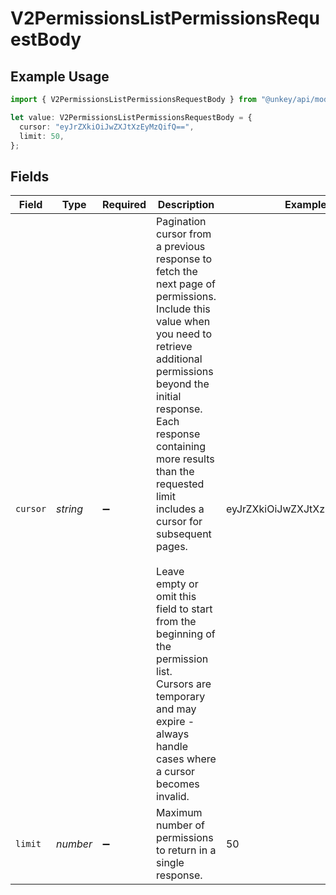 # V2PermissionsListPermissionsRequestBody

## Example Usage

```typescript
import { V2PermissionsListPermissionsRequestBody } from "@unkey/api/models/components";

let value: V2PermissionsListPermissionsRequestBody = {
  cursor: "eyJrZXkiOiJwZXJtXzEyMzQifQ==",
  limit: 50,
};
```

## Fields

| Field                                                                                                                                                                                                                                                                                                                                                                                                                                                                     | Type                                                                                                                                                                                                                                                                                                                                                                                                                                                                      | Required                                                                                                                                                                                                                                                                                                                                                                                                                                                                  | Description                                                                                                                                                                                                                                                                                                                                                                                                                                                               | Example                                                                                                                                                                                                                                                                                                                                                                                                                                                                   |
| ------------------------------------------------------------------------------------------------------------------------------------------------------------------------------------------------------------------------------------------------------------------------------------------------------------------------------------------------------------------------------------------------------------------------------------------------------------------------- | ------------------------------------------------------------------------------------------------------------------------------------------------------------------------------------------------------------------------------------------------------------------------------------------------------------------------------------------------------------------------------------------------------------------------------------------------------------------------- | ------------------------------------------------------------------------------------------------------------------------------------------------------------------------------------------------------------------------------------------------------------------------------------------------------------------------------------------------------------------------------------------------------------------------------------------------------------------------- | ------------------------------------------------------------------------------------------------------------------------------------------------------------------------------------------------------------------------------------------------------------------------------------------------------------------------------------------------------------------------------------------------------------------------------------------------------------------------- | ------------------------------------------------------------------------------------------------------------------------------------------------------------------------------------------------------------------------------------------------------------------------------------------------------------------------------------------------------------------------------------------------------------------------------------------------------------------------- |
| `cursor`                                                                                                                                                                                                                                                                                                                                                                                                                                                                  | *string*                                                                                                                                                                                                                                                                                                                                                                                                                                                                  | :heavy_minus_sign:                                                                                                                                                                                                                                                                                                                                                                                                                                                        | Pagination cursor from a previous response to fetch the next page of permissions.<br/>Include this value when you need to retrieve additional permissions beyond the initial response.<br/>Each response containing more results than the requested limit includes a cursor for subsequent pages.<br/><br/>Leave empty or omit this field to start from the beginning of the permission list.<br/>Cursors are temporary and may expire - always handle cases where a cursor becomes invalid.<br/> | eyJrZXkiOiJwZXJtXzEyMzQifQ==                                                                                                                                                                                                                                                                                                                                                                                                                                              |
| `limit`                                                                                                                                                                                                                                                                                                                                                                                                                                                                   | *number*                                                                                                                                                                                                                                                                                                                                                                                                                                                                  | :heavy_minus_sign:                                                                                                                                                                                                                                                                                                                                                                                                                                                        | Maximum number of permissions to return in a single response.                                                                                                                                                                                                                                                                                                                                                                                                             | 50                                                                                                                                                                                                                                                                                                                                                                                                                                                                        |